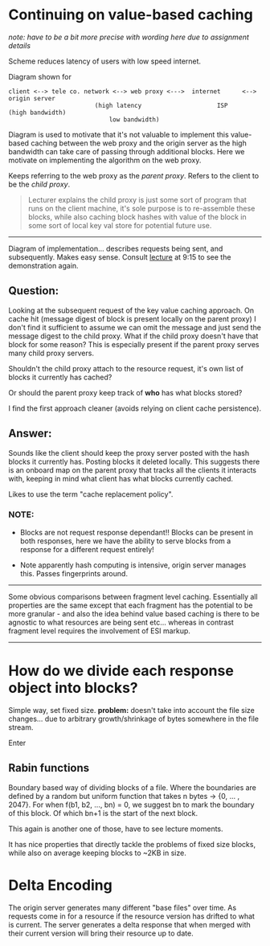# Continuing on value-based caching
_note: have to be a bit more precise with wording here due to assignment details_ 

Scheme reduces latency of users with low speed internet.

Diagram shown for 
```
client <--> tele co. network <--> web proxy <--->  internet      <-->   origin server
						(high latency					  ISP					(high bandwidth)
							low bandwidth)
```

Diagram is used to motivate that it's not valuable to implement this value-based caching between the web proxy and the origin server as the high bandwidth can take care of passing through additional blocks. Here we motivate on implementing the algorithm on the web proxy.

Keeps referring to the web proxy as the _parent proxy_. Refers to the client to be the _child proxy_. 

> Lecturer explains the child proxy is just some sort of program that runs on the client machine, it's sole purpose is to re-assemble these blocks, while also caching block hashes with value of the block in some sort of local key val store for potential future use.

---

Diagram of implementation... describes requests being sent, and subsequently. Makes easy sense. Consult [lecture](https://auckland.au.panopto.com/Panopto/Pages/Viewer.aspx?id=32623e97-039d-440b-800a-ae4c017db460) at 9:15 to see the demonstration again.

## Question:
Looking at the subsequent request of the key value caching approach. On cache hit (message digest of block is present locally on the parent proxy) I don't find it sufficient to assume we can omit the message and just send the message digest to the child proxy. What if the child proxy doesn't have that block for some reason? This is especially present if the parent proxy serves many child proxy servers.

Shouldn't the child proxy attach to the resource request, it's own list of blocks it currently has cached?

Or should the parent proxy keep track of **who** has what blocks stored?

I find the first approach cleaner (avoids relying on client cache persistence).

## Answer:
Sounds like the client should keep the proxy server posted with the hash blocks it currently has. Posting blocks it deleted locally. This suggests there is an onboard map on the parent proxy that tracks all the clients it interacts with, keeping in mind what client has what blocks currently cached.

Likes to use the term "cache replacement policy".

### NOTE:
- Blocks are not request response dependant!! Blocks can be present in both responses, here we have the ability to serve blocks from a response for a different request entirely!

- Note apparently hash computing is intensive, origin server manages this. Passes fingerprints around.

-------
Some obvious comparisons between fragment level caching. Essentially all properties are the same except that each fragment has the potential to be more granular - and also the idea behind value based caching is there to be agnostic to what resources are being sent etc... whereas in contrast fragment level requires the involvement of ESI markup. 

------
# How do we divide each response object into blocks?

Simple way, set fixed size.
**problem:** doesn't take into account the file size changes... due to arbitrary growth/shrinkage of bytes somewhere in the file stream.

Enter
## Rabin functions

Boundary based way of dividing blocks of a file. Where the boundaries are defined by a random but uniform function that takes n bytes -> {0, ... , 2047}. For when f(b1, b2, ..., bn) = 0, we suggest bn to mark the boundary of this block. Of which bn+1 is the start of the next block.

This again is another one of those, have to see lecture moments.

It has nice properties that directly tackle the problems of fixed size blocks, while also on average keeping blocks to ~2KB in size.

# Delta Encoding
The origin server generates many different "base files" over time. As requests come in for a resource if the resource version has drifted to what is current. The server generates a delta response that when merged with their current version will bring their resource up to date.
